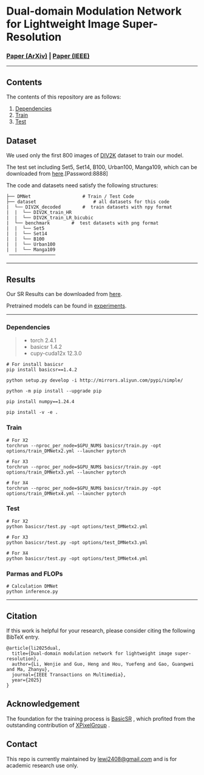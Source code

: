 # Dual-domain Modulation Network for Lightweight Image Super-Resolution

### [Paper (ArXiv)](https://arxiv.org/pdf/2503.10047?) | [Paper (IEEE)](https://arxiv.org/pdf/2503.10047?)

---
## Contents

The contents of this repository are as follows:

1. [Dependencies](#Dependencies)
2. [Train](#Train)
3. [Test](#Test)

## Dataset
We used only the first 800 images of <a href="https://data.vision.ee.ethz.ch/cvl/DIV2K/">DIV2K</a> dataset to train our model.

The test set including Set5, Set14, B100, Urban100, Manga109, which can be downloaded from <a href="https://pan.baidu.com/s/1Vb68GWERriLmJRtYfm2uEg">here</a>.[Password:8888]

The code and datasets need satisfy the following structures:
```
├── DMNet  					# Train / Test Code
├── dataset  					# all datasets for this code
|  └── DIV2K_decoded  		#  train datasets with npy format
|  |  └── DIV2K_train_HR  		
|  |  └── DIV2K_train_LR_bicubic 			
|  └── benchmark  		#  test datasets with png format 
|  |  └── Set5
|  |  └── Set14
|  |  └── B100
|  |  └── Urban100
|  |  └── Manga109
 ─────────────────
```
---

## Results

Our SR Results can be downloaded from <a href="https://drive.google.com/file/d/1YT9f3cSDwhrEGP0k0bnntANRPfGrKM23/view?usp=drive_link">here</a>.

Pretrained models can be found in <a href="https://github.com/24wenjie-li/DMNet/tree/main/experiments">experiments</a>.

---

### Dependencies

> - torch 2.4.1
> - basicsr 1.4.2
> - cupy-cuda12x 12.3.0

```
# For install basicsr
pip install basicsr==1.4.2

python setup.py develop -i http://mirrors.aliyun.com/pypi/simple/

python -m pip install --upgrade pip

pip install numpy==1.24.4

pip install -v -e .
```

### Train

```
# For X2
torchrun --nproc_per_node=$GPU_NUM$ basicsr/train.py -opt options/train_DMNetx2.yml --launcher pytorch

# For X3
torchrun --nproc_per_node=$GPU_NUM$ basicsr/train.py -opt options/train_DMNetx3.yml --launcher pytorch

# For X4
torchrun --nproc_per_node=$GPU_NUM$ basicsr/train.py -opt options/train_DMNetx4.yml --launcher pytorch
```

### Test

```
# For X2
python basicsr/test.py -opt options/test_DMNetx2.yml

# For X3
python basicsr/test.py -opt options/test_DMNetx3.yml

# For X4
python basicsr/test.py -opt options/test_DMNetx4.yml
```

### Parmas and FLOPs

```
# Calculation DMNet
python inference.py
```
---

## Citation
If this work is helpful for your research, please consider citing the following BibTeX entry.
```
@article{li2025dual,
  title={Dual-domain modulation network for lightweight image super-resolution},
  author={Li, Wenjie and Guo, Heng and Hou, Yuefeng and Gao, Guangwei and Ma, Zhanyu},
  journal={IEEE Transactions on Multimedia},
  year={2025}
}
```

## Acknowledgement

The foundation for the training process is [BasicSR](https://github.com/XPixelGroup/BasicSR) , which profited from the outstanding contribution of [XPixelGroup](https://github.com/XPixelGroup) .

## Contact

This repo is currently maintained by lewj2408@gmail.com and is for academic research use only. 

